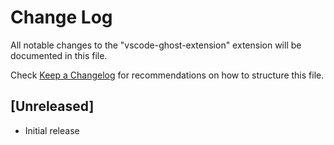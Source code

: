 # Change Log

All notable changes to the "vscode-ghost-extension" extension will be documented in this file.

Check [Keep a Changelog](http://keepachangelog.com/) for recommendations on how to structure this file.

## [Unreleased]

- Initial release